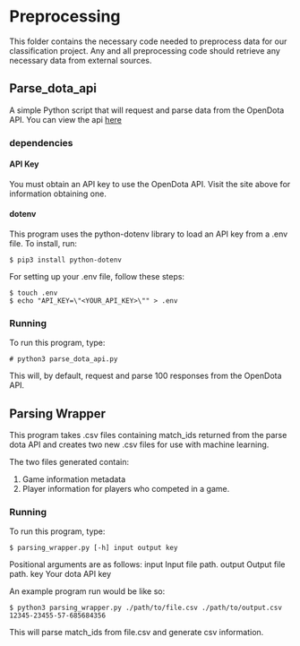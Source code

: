 # Preprocessing

This folder contains the necessary code needed to preprocess data for our classification project.
Any and all preprocessing code should retrieve any necessary data from external sources.

## Parse_dota_api

A simple Python script that will request and parse data from the OpenDota API. 
You can view the api [here](https://www.opendota.com/)

### dependencies

#### API Key

You must obtain an API key to use the OpenDota API. Visit the site above for information obtaining one.

#### dotenv

This program uses the python-dotenv library to load an API key from a .env file. To install, run:

```
$ pip3 install python-dotenv
```

For setting up your .env file, follow these steps:

```
$ touch .env
$ echo "API_KEY=\"<YOUR_API_KEY>\"" > .env
```

### Running

To run this program, type:

```
# python3 parse_dota_api.py
```

This will, by default, request and parse 100 responses from the OpenDota API.

## Parsing Wrapper

This program takes .csv files containing match_ids returned from the parse dota API and creates two new .csv files for use with machine learning.

The two files generated contain:
1. Game information metadata
2. Player information for players who competed in a game.

### Running

To run this program, type:

```
$ parsing_wrapper.py [-h] input output key
```

Positional arguments are as follows:
  input       Input file path.
  output      Output file path.
  key         Your dota API key

  An example program run would be like so:

  ```
  $ python3 parsing_wrapper.py ./path/to/file.csv ./path/to/output.csv 12345-23455-57-685684356
  ```

  This will parse match_ids from file.csv and generate csv information.